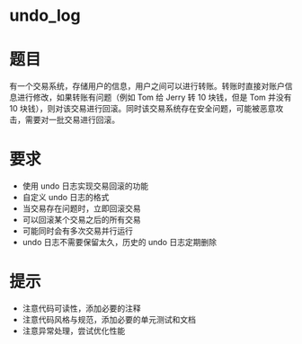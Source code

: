 # undo_log

# 题目

有一个交易系统，存储用户的信息，用户之间可以进行转账。转账时直接对账户信息进行修改，如果转账有问题（例如 Tom 给 Jerry 转 10 块钱，但是 Tom 并没有 10 块钱），则对该交易进行回滚。同时该交易系统存在安全问题，可能被恶意攻击，需要对一批交易进行回滚。

# 要求

- 使用 undo 日志实现交易回滚的功能
- 自定义 undo 日志的格式
- 当交易存在问题时，立即回滚交易
- 可以回滚某个交易之后的所有交易
- 可能同时会有多次交易并行运行
- undo 日志不需要保留太久，历史的 undo 日志定期删除

# 提示

- 注意代码可读性，添加必要的注释
- 注意代码风格与规范，添加必要的单元测试和文档
- 注意异常处理，尝试优化性能
